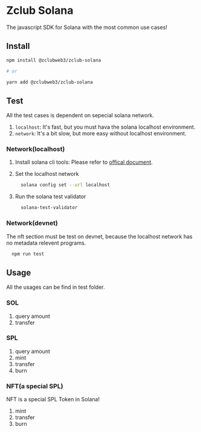 # Zclub Solana

The javascript SDK for Solana with the most common use cases!

## Install

```sh
npm install @zclubweb3/zclub-solana

# or 

yarn add @zclubweb3/zclub-solana
```

## Test

All the test cases is dependent on sepecial solana network.

1. `localhost`: It's fast, but you must hava the solana localhost environment.
2. `network`: It's a bit slow, but more easy without localhost environment.

### Network(localhost)

1. Install solana cli tools: Please refer to [offical document](https://docs.solana.com/cli/install-solana-cli-tools).
2. Set the localhost network

    ```sh
      solana config set --url localhost
    ```

3. Run the solana test validator

    ```sh
      solana-test-validator
    ```

### Network(devnet)

The nft section must be test on devnet, because the localhost network has no metadata relevent programs.

```sh
  npm run test
```

## Usage

All the usages can be find in test folder.

### SOL

1. query amount
2. transfer

### SPL

1. query amount
2. mint
3. transfer
4. burn

### NFT(a special SPL)

NFT is a special SPL Token in Solana!

1. mint
2. transfer
3. burn
